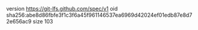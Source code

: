 version https://git-lfs.github.com/spec/v1
oid sha256:abe8d86fbfe3f1c3f6a45f961146537ea6969d42024ef01edb87e8d72e656ac9
size 103
